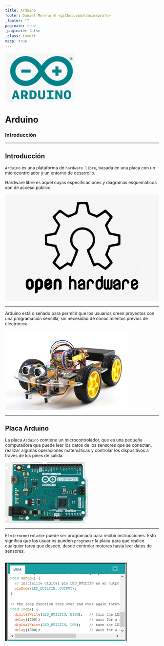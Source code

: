 ```yaml
---
title: Arduino
footer: Daniel Moreno 🌐 <github.com/danimrprofe>
_footer: ""
paginate: true
_paginate: false
_class: invert
marp: true
---
```


![imagen](img/2022-11-30-15-47-39.png)

# Arduino
### Introducción
---

## Introducción

``Arduino`` es una plataforma de ``hardware libre``, basada en una placa con un microcontrolador y un entorno de desarrollo.

Hardware libre es aquel cuyas especificaciones y diagramas esquemáticos son de acceso público

![w:300px](2023-03-09-10-38-01.png)

---

Arduino está diseñado para permitir que los usuarios creen proyectos con una programación sencilla, sin necesidad de conocimientos previos de electrónica.

![](2023-03-09-10-39-22.png)

---

## Placa Arduino

La placa ``Arduino`` contiene un microcontrolador, que es una pequeña computadora que puede leer los datos de los sensores que se conectan, realizar algunas operaciones matemáticas y controlar los dispositivos a través de los pines de salida.

![imagen](img/2022-11-30-15-48-01.png)

---

El ``microcontrolador`` puede ser programado para recibir instrucciones. Esto significa que los usuarios pueden ``programar`` la placa para que realice cualquier tarea que deseen, desde controlar motores hasta leer datos de sensores.

![](2023-03-09-10-41-06.png)
---
